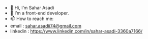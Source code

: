- 👋 Hi, I’m Sahar Asadi
- 👀 I’m a front-end developer.
- 📫 How to reach me:
- email  : sahar.asadii74@gmail.com
- linkedin : https://www.linkedin.com/in/sahar-asadi-3360a7166/
